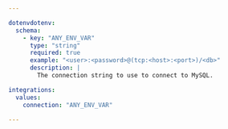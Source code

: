 ```yaml
---

dotenvdotenv:
  schema:
    - key: "ANY_ENV_VAR"
      type: "string"
      required: true
      example: "<user>:<password>@(tcp:<host>:<port>)/<db>"
      description: |
        The connection string to use to connect to MySQL.

integrations:
  values:
    connection: "ANY_ENV_VAR"

---
```

